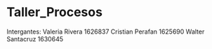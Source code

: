 # Taller_Procesos
Intergantes: Valeria Rivera 1626837
      	     Cristian Perafan 1625690
	           Walter Santacruz 1630645



